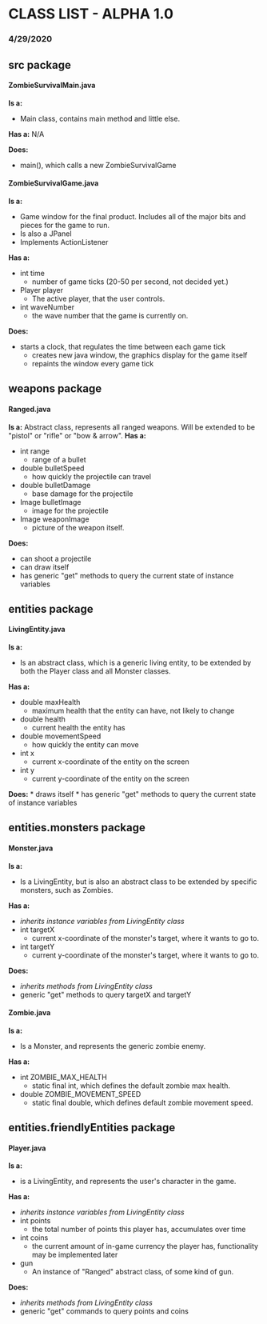 # CLASS LIST - ALPHA 1.0
### 4/29/2020

## src package

#### ZombieSurvivalMain.java
**Is a:**
  * Main class, contains main method and little else.

**Has a:** N/A

**Does:**
  * main(), which calls a new ZombieSurvivalGame

#### ZombieSurvivalGame.java
**Is a:**  
  * Game window for the final product. Includes all of the major bits and pieces for the game to run.  
  * Is also a JPanel  
  * Implements ActionListener  
  
**Has a:**  
  * int time  
    * number of game ticks (20-50 per second, not decided yet.)  
  * Player player  
    * The active player, that the user controls.  
  * int waveNumber  
    * the wave number that the game is currently on.
    
**Does:**
  * starts a clock, that regulates the time between each game tick
    * creates new java window, the graphics display for the game itself
    * repaints the window every game tick

## weapons package

#### Ranged.java
**Is a:** Abstract class, represents all ranged weapons. Will be extended to be "pistol" or "rifle" or "bow & arrow".
**Has a:**
  * int range
    * range of a bullet
  * double bulletSpeed
    * how quickly the projectile can travel
  * double bulletDamage
    * base damage for the projectile
  * Image bulletImage
    * image for the projectile
  * Image weaponImage
    * picture of the weapon itself.

**Does:**
  * can shoot a projectile
  * can draw itself
  * has generic "get" methods to query the current state of instance variables

## entities package

#### LivingEntity.java
**Is a:**
  * Is an abstract class, which is a generic living entity, to be extended by both the Player class and all Monster classes.

**Has a:**
  * double maxHealth
	* maximum health that the entity can have, not likely to change
  * double health
	* current health the entity has
  * double movementSpeed
	* how quickly the entity can move
  * int x
	* current x-coordinate of the entity on the screen
  * int y
	* current y-coordinate of the entity on the screen

**Does:**
	* draws itself
	* has generic "get" methods to query the current state of instance variables

## entities.monsters package

#### Monster.java
**Is a:**
  * Is a LivingEntity, but is also an abstract class to be extended by specific monsters, such as Zombies.

**Has a:**
  * _inherits instance variables from LivingEntity class_
  * int targetX
    * current x-coordinate of the monster's target, where it wants to go to.
  * int targetY
	* current y-coordinate of the monster's target, where it wants to go to.

**Does:**
  * _inherits methods from LivingEntity class_
  * generic "get" methods to query targetX and targetY

#### Zombie.java
**Is a:**
  * Is a Monster, and represents the generic zombie enemy.

**Has a:**
  * int ZOMBIE_MAX_HEALTH
    * static final int, which defines the default zombie max health.
  * double ZOMBIE_MOVEMENT_SPEED
    * static final double, which defines default zombie movement speed.

## entities.friendlyEntities package

#### Player.java
**Is a:**
  * is a LivingEntity, and represents the user's character in the game.

**Has a:**
  * _inherits instance variables from LivingEntity class_
  * int points
	* the total number of points this player has, accumulates over time
  * int coins
	* the current amount of in-game currency the player has, functionality may be implemented later
  * gun
    * An instance of "Ranged" abstract class, of some kind of gun.

**Does:**
  * _inherits methods from LivingEntity class_
  * generic "get" commands to query points and coins
